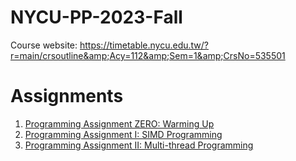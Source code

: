 # NYCU-PP-2023-Fall

Course website: https://timetable.nycu.edu.tw/?r=main/crsoutline&amp;Acy=112&amp;Sem=1&amp;CrsNo=535501

# Assignments
1. [Programming Assignment ZERO: Warming Up](https://pp-f23.github.io/assignments/HW0)
2. [Programming Assignment I: SIMD Programming](https://pp-f23.github.io/assignments/HW1)
3. [Programming Assignment II: Multi-thread Programming](https://pp-f23.github.io/assignments/HW2)